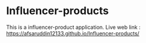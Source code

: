 # Influencer-products
This is a influencer-product application.
Live web link : https://afsaruddin12133.github.io/Influencer-products/
